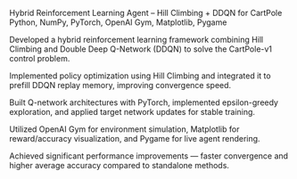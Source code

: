 Hybrid Reinforcement Learning Agent – Hill Climbing + DDQN for CartPole
Python, NumPy, PyTorch, OpenAI Gym, Matplotlib, Pygame

Developed a hybrid reinforcement learning framework combining Hill Climbing and Double Deep Q-Network (DDQN) to solve the CartPole-v1 control problem.

Implemented policy optimization using Hill Climbing and integrated it to prefill DDQN replay memory, improving convergence speed.

Built Q-network architectures with PyTorch, implemented epsilon-greedy exploration, and applied target network updates for stable training.

Utilized OpenAI Gym for environment simulation, Matplotlib for reward/accuracy visualization, and Pygame for live agent rendering.

Achieved significant performance improvements — faster convergence and higher average accuracy compared to standalone methods.

